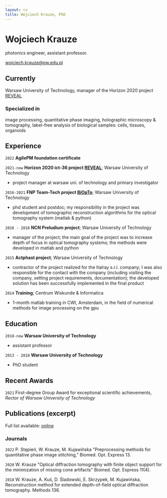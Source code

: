 ```yaml
---
layout: cv
title: Wojciech Krauze, PhD
---
```

# Wojciech Krauze
photonics engineer, assistant professor.

<div id="webaddress">
<a href="wojciech.krauze@pw.edu.pl">wojciech.krauze@pw.edu.pl</a>
</div>


## Currently

Warsaw University of Technology, manager of the Horizon 2020 project [REVEAL](http://reveal-h2020.eu/)

### Specialized in

image processing, quantitative phase imaging, holographic microscopy & tomography, label-free analysis of biological samples: cells, tissues, organoids

## Experience

`2022`
__AgilePM foundation certificate__


`2021-now`
__Horizon 2020 ict-36 project [REVEAL](http://reveal-h2020.eu/)__; Warsaw University of Technology

- project manager at warsaw uni. of technology and primary investigator

`2016-2021`
__FNP Team-Tech project [BiOpTo](https://www.biophase.pl/)__; Warsaw University of Technology

- phd student and postdoc; my responsibility in the project was development of tomographic reconstruction algorithms for the optical tomography system (matlab & python)

`2016 - 2018`
__NCN Preludium project__; Warsaw University of Technology

- manager of the project; the main goal of the project was to increase depth of focus in optical tomography systems; the methods were developed in matlab and python

`2015`
__Actphast project__; Warsaw University of Technology

- contractor of the project realized for the Italray s.r.l. company; I was also responsible for the contact with the company (including visiting the company, setting project requirements, documentation); the developed solution has been successfully implemented in the final product

`2014`
__Training__; Centrum Wiskunde & Informatica

- 1-month matlab training in CWI, Amsterdam, in the field of numerical methods for image processing on the gpu

## Education

`2018-now`
__Warsaw University of Technology__

- assistant professor

`2013 - 2018`
__Warsaw University of Technology__

- PhD student



## Recent Awards

`2021`
First-degree Group Award for exceptional scientific achievements, *Rector of Warsaw University of Technology*




## Publications (excerpt)

Full list available: [online](https://scholar.google.pl/citations?user=PHKwIp8AAAAJ)

### Journals



`2022`
P. Stȩpień, W. Krauze, M. Kujawińska "Preprocessing methods for quantitative phase image stitching," Biomed. Opt. Express 13.

`2020`
W. Krauze "Optical diffraction tomography with finite object support for the minimization of missing cone artifacts" Biomed. Opt. Express 11(4).

`2018`
W. Krauze, A. Kuś, D. Śladowski, E. Skrzypek, M. Kujawińska, Reconstruction method for extended depth-of-field optical diffraction tomography. Methods 136. 




<!-- ### Footer

Last updated: July 2022 -->


